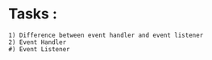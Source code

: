 # Tasks :
    1) Difference between event handler and event listener
    2) Event Handler
    #) Event Listener
